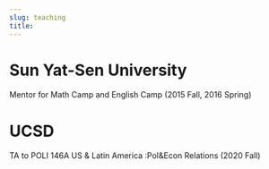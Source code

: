 ```yaml
---
slug: teaching
title: 
---
```


# Sun Yat-Sen University

Mentor for Math Camp and English Camp (2015 Fall, 2016 Spring)



# UCSD

TA to POLI 146A US & Latin America :Pol&Econ Relations (2020 Fall)

